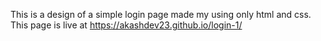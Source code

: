 This is a design of a simple login page made my using only html and css.
This page is live at https://akashdev23.github.io/login-1/
